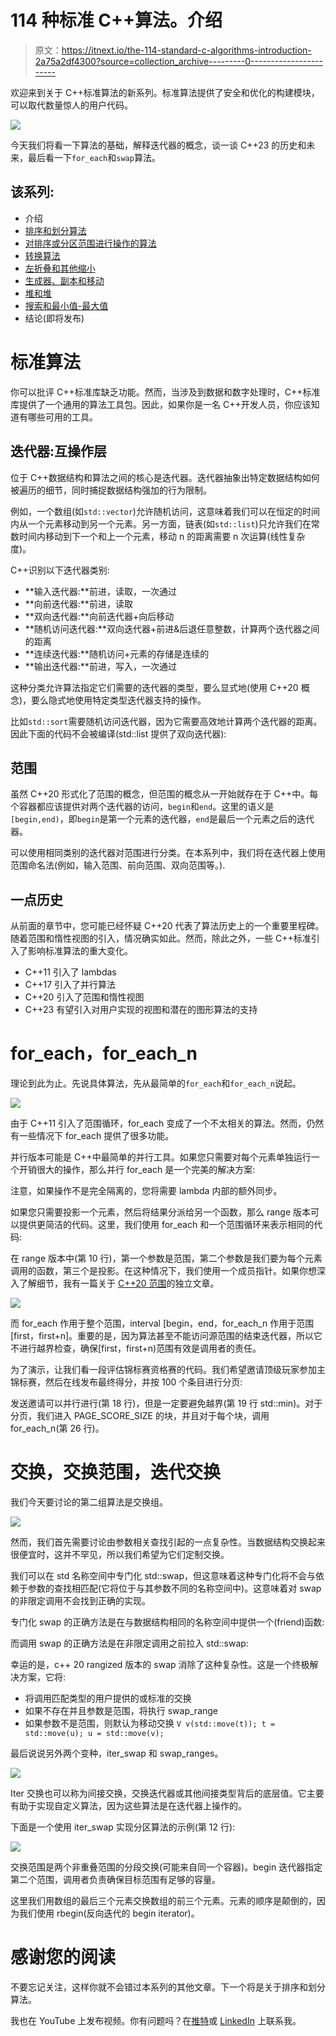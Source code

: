 # 114 种标准 C++算法。介绍

> 原文：<https://itnext.io/the-114-standard-c-algorithms-introduction-2a75a2df4300?source=collection_archive---------0----------------------->

欢迎来到关于 C++标准算法的新系列。标准算法提供了安全和优化的构建模块，可以取代数量惊人的用户代码。

![](img/84e066f69498e694b67fab9e4a59c89b.png)

今天我们将看一下算法的基础，解释迭代器的概念，谈一谈 C++23 的历史和未来，最后看一下`for_each`和`swap`算法。

## 该系列:

*   介绍
*   [排序和划分算法](/sorting-partitioning-the-114-c-algorithms-series-6503ad41cede)
*   [对排序或分区范围进行操作的算法](/divide-conquer-and-sets-the-114-c-algorithms-series-d0085a38046e)
*   [转换算法](/transformations-the-114-c-algorithms-series-deacdbd4c373)
*   [左折叠和其他缩小](/left-folds-and-other-reductions-the-114-c-algorithms-series-6195724d324)
*   [生成器、副本和移动](/generators-copies-and-moves-the-114-c-algorithms-series-1d0774472877)
*   [堆和堆](/heap-and-heap-the-114-c-algorithms-series-1d4215ae9f0d)
*   [搜索和最小值-最大值](https://medium.com/@simontoth/8a6ed951ad40)
*   结论(即将发布)

# 标准算法

你可以批评 C++标准库缺乏功能。然而，当涉及到数据和数字处理时，C++标准库提供了一个通用的算法工具包。因此，如果你是一名 C++开发人员，你应该知道有哪些可用的工具。

## 迭代器:互操作层

位于 C++数据结构和算法之间的核心是迭代器。迭代器抽象出特定数据结构如何被遍历的细节，同时捕捉数据结构强加的行为限制。

例如，一个数组(如`std::vector`)允许随机访问，这意味着我们可以在恒定的时间内从一个元素移动到另一个元素。另一方面，链表(如`std::list`)只允许我们在常数时间内移动到下一个和上一个元素，移动 n 的距离需要 n 次运算(线性复杂度)。

C++识别以下迭代器类别:

*   **输入迭代器:**前进，读取，一次通过
*   **向前迭代器:**前进，读取
*   **双向迭代器:**向前迭代器+向后移动
*   **随机访问迭代器:**双向迭代器+前进&后退任意整数，计算两个迭代器之间的距离
*   **连续迭代器:**随机访问+元素的存储是连续的
*   **输出迭代器:**前进，写入，一次通过

这种分类允许算法指定它们需要的迭代器的类型，要么显式地(使用 C++20 概念)，要么隐式地使用特定类型迭代器支持的操作。

比如`std::sort`需要随机访问迭代器，因为它需要高效地计算两个迭代器的距离。因此下面的代码不会被编译(std::list 提供了双向迭代器):

## 范围

虽然 C++20 形式化了范围的概念，但范围的概念从一开始就存在于 C++中。每个容器都应该提供对两个迭代器的访问，`begin`和`end`。这里的语义是`[begin,end)`，即`begin`是第一个元素的迭代器，`end`是最后一个元素之后的迭代器。

可以使用相同类别的迭代器对范围进行分类。在本系列中，我们将在迭代器上使用范围命名法(例如，输入范围、前向范围、双向范围等。).

## 一点历史

从前面的章节中，您可能已经怀疑 C++20 代表了算法历史上的一个重要里程碑。随着范围和惰性视图的引入，情况确实如此。然而，除此之外，一些 C++标准引入了影响标准算法的重大变化。

*   C++11 引入了 lambdas
*   C++17 引入了并行算法
*   C++20 引入了范围和惰性视图
*   C++23 有望引入对用户实现的视图和潜在的图形算法的支持

# for_each，for_each_n

理论到此为止。先说具体算法，先从最简单的`for_each`和`for_each_n`说起。

![](img/d5585194f74769c92c3a882b32c7cf35.png)

由于 C++11 引入了范围循环，for_each 变成了一个不太相关的算法。然而，仍然有一些情况下 for_each 提供了很多功能。

并行版本可能是 C++中最简单的并行工具。如果您只需要对每个元素单独运行一个开销很大的操作，那么并行 for_each 是一个完美的解决方案:

注意，如果操作不是完全隔离的，您将需要 lambda 内部的额外同步。

如果您只需要投影一个元素，然后将结果分派给另一个函数，那么 range 版本可以提供更简洁的代码。这里，我们使用 for_each 和一个范围循环来表示相同的代码:

在 range 版本中(第 10 行)，第一个参数是范围，第二个参数是我们要为每个元素调用的函数，第三个是投影。在这种情况下，我们使用一个成员指针。如果你想深入了解细节，我有一篇关于 [C++20 范围](/c-20-ranges-complete-guide-4d26e3511db0)的独立文章。

![](img/9eeaa1d0b8a247a4a49b027a610340fa.png)

而 for_each 作用于整个范围，interval [begin，end，for_each_n 作用于范围[first，first+n]。重要的是，因为算法甚至不能访问源范围的结束迭代器，所以它不进行越界检查，确保[first，first+n)范围有效是调用者的责任。

为了演示，让我们看一段评估锦标赛资格赛的代码。我们希望邀请顶级玩家参加主锦标赛，然后在线发布最终得分，并按 100 个条目进行分页:

发送邀请可以并行进行(第 18 行)，但是一定要避免越界(第 19 行 std::min)。对于分页，我们进入 PAGE_SCORE_SIZE 的块，并且对于每个块，调用 for_each_n(第 26 行)。

# 交换，交换范围，迭代交换

我们今天要讨论的第二组算法是交换组。

![](img/e95cee0beac43558e58b5475fe812cf1.png)

然而，我们首先需要讨论由参数相关查找引起的一点复杂性。当数据结构交换起来很便宜时，这并不罕见，所以我们希望为它们定制交换。

我们可以在 std 名称空间中专门化 std::swap，但这意味着这种专门化将不会与依赖于参数的查找相匹配(它将位于与其参数不同的名称空间中)。这意味着对 swap 的非限定调用不会找到正确的实现。

专门化 swap 的正确方法是在与数据结构相同的名称空间中提供一个(friend)函数:

而调用 swap 的正确方法是在非限定调用之前拉入 std::swap:

幸运的是，c++ 20 rangized 版本的 swap 消除了这种复杂性。这是一个终极解决方案，它将:

*   将调用匹配类型的用户提供的或标准的交换
*   如果不存在并且参数是范围，将执行 swap_range
*   如果参数不是范围，则默认为移动交换
    `V v(std::move(t)); t = std::move(u); u = std::move(v);`

最后说说另外两个变种，iter_swap 和 swap_ranges。

![](img/3f7e2c61bea2cd9e25408654bd5ef147.png)

Iter 交换也可以称为间接交换，交换迭代器或其他间接类型背后的底层值。它主要有助于实现自定义算法，因为这些算法是在迭代器上操作的。

下面是一个使用 iter_swap 实现分区算法的示例(第 12 行):

![](img/73b19979c2e028f067d81c9f482b5904.png)

交换范围是两个非重叠范围的分段交换(可能来自同一个容器)。begin 迭代器指定第二个范围，调用者负责确保目标范围有足够的容量。

这里我们用数组的最后三个元素交换数组的前三个元素。元素的顺序是颠倒的，因为我们使用 rbegin(反向迭代的 begin iterator)。

# 感谢您的阅读

不要忘记关注，这样你就不会错过本系列的其他文章。下一个将是关于排序和划分算法。

我也在 YouTube 上发布视频。你有问题吗？在[推特](https://twitter.com/SimonToth83)或 [LinkedIn](https://www.linkedin.com/in/simontoth) 上联系我。